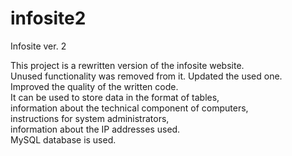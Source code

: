 # infosite2
Infosite ver. 2

This project is a rewritten version of the infosite website.<br>
Unused functionality was removed from it. Updated the used one. <br>
Improved the quality of the written code.<br>
It can be used to store data in the format of tables,<br>
information about the technical component of computers,<br>
instructions for system administrators,<br>
information about the IP addresses used.<br>
MySQL database is used.<br>
